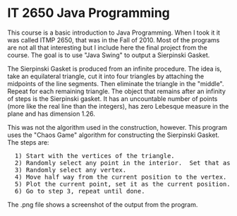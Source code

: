 # IT 2650 Java Programming

This course is a basic introduction to Java Programming.  When I took it it was called ITMP 2650, that was in the Fall of 2010.  Most of the programs are not all that interesting but I include here the final project from the course.  The goal is to use "Java Swing" to output a Sierpinski Gasket.

The Sierpinski Gasket is produced from an infinite procedure.  The idea is, take an equilateral triangle, cut it into four triangles by attaching the midpoints of the line segments.  Then eliminate the triangle in the "middle".  Repeat for each remaining triangle.  The object that remains after an infinity of steps is the Sierpinski gasket.  It has an uncountable number of points (more like the real line than the integers), has zero Lebesque measure in the plane and has dimension 1.26.  

This was not the algorithm used in the construction, however.  This program uses the "Chaos Game" algorithm for constructing the Sierpinski Gasket.  The steps are:

<pre>
  1) Start with the vertices of the triangle.
  2) Randomly select any point in the interior.  Set that as current position
  3) Randomly select any vertex.
  4) Move half way from the current position to the vertex.
  5) Plot the current point, set it as the current position.
  6) Go to step 3, repeat until done.
</pre>

The .png file shows a screenshot of the output from the program.

